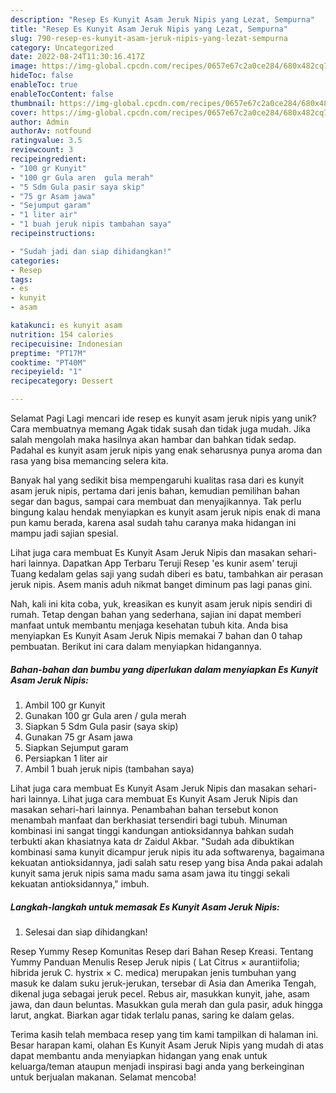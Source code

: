 ```yaml
---
description: "Resep Es Kunyit Asam Jeruk Nipis yang Lezat, Sempurna"
title: "Resep Es Kunyit Asam Jeruk Nipis yang Lezat, Sempurna"
slug: 790-resep-es-kunyit-asam-jeruk-nipis-yang-lezat-sempurna
category: Uncategorized
date: 2022-08-24T11:30:16.417Z
image: https://img-global.cpcdn.com/recipes/0657e67c2a0ce284/680x482cq70/es-kunyit-asam-jeruk-nipis-foto-resep-utama.jpg
hideToc: false
enableToc: true
enableTocContent: false
thumbnail: https://img-global.cpcdn.com/recipes/0657e67c2a0ce284/680x482cq70/es-kunyit-asam-jeruk-nipis-foto-resep-utama.jpg
cover: https://img-global.cpcdn.com/recipes/0657e67c2a0ce284/680x482cq70/es-kunyit-asam-jeruk-nipis-foto-resep-utama.jpg
author: Admin
authorAv: notfound
ratingvalue: 3.5
reviewcount: 3
recipeingredient:
- "100 gr Kunyit"
- "100 gr Gula aren  gula merah"
- "5 Sdm Gula pasir saya skip"
- "75 gr Asam jawa"
- "Sejumput garam"
- "1 liter air"
- "1 buah jeruk nipis tambahan saya"
recipeinstructions:

- "Sudah jadi dan siap dihidangkan!"
categories:
- Resep
tags:
- es
- kunyit
- asam

katakunci: es kunyit asam 
nutrition: 154 calories
recipecuisine: Indonesian
preptime: "PT17M"
cooktime: "PT40M"
recipeyield: "1"
recipecategory: Dessert

---
```



Selamat Pagi Lagi mencari ide resep es kunyit asam jeruk nipis yang unik? Cara membuatnya memang Agak tidak susah dan tidak juga mudah. Jika salah mengolah maka hasilnya akan hambar dan bahkan tidak sedap. Padahal es kunyit asam jeruk nipis yang enak seharusnya punya aroma dan rasa yang bisa memancing selera kita.


Banyak hal yang sedikit bisa mempengaruhi kualitas rasa dari es kunyit asam jeruk nipis, pertama dari jenis bahan, kemudian pemilihan bahan segar dan bagus, sampai cara membuat dan menyajikannya. Tak perlu bingung kalau hendak menyiapkan es kunyit asam jeruk nipis enak di mana pun kamu berada, karena asal sudah tahu caranya maka hidangan ini mampu jadi sajian spesial.

Lihat juga cara membuat Es Kunyit Asam Jeruk Nipis dan masakan sehari-hari lainnya. Dapatkan App Terbaru Teruji Resep &#39;es kunir asem&#39; teruji Tuang kedalam gelas saji yang sudah diberi es batu, tambahkan air perasan jeruk nipis. Asem manis aduh nikmat banget diminum pas lagi panas gini.


Nah, kali ini kita coba, yuk, kreasikan es kunyit asam jeruk nipis sendiri di rumah. Tetap dengan bahan yang sederhana, sajian ini dapat memberi manfaat untuk membantu menjaga kesehatan tubuh kita. Anda bisa menyiapkan Es Kunyit Asam Jeruk Nipis memakai 7 bahan dan 0 tahap pembuatan. Berikut ini cara dalam menyiapkan hidangannya.

<!--inarticleads1-->

##### Bahan-bahan dan bumbu yang diperlukan dalam menyiapkan Es Kunyit Asam Jeruk Nipis:

1. Ambil 100 gr Kunyit
1. Gunakan 100 gr Gula aren / gula merah
1. Siapkan 5 Sdm Gula pasir (saya skip)
1. Gunakan 75 gr Asam jawa
1. Siapkan Sejumput garam
1. Persiapkan 1 liter air
1. Ambil 1 buah jeruk nipis (tambahan saya)


Lihat juga cara membuat Es Kunyit Asam Jeruk Nipis dan masakan sehari-hari lainnya. Lihat juga cara membuat Es Kunyit Asam Jeruk Nipis dan masakan sehari-hari lainnya. Penambahan bahan tersebut konon menambah manfaat dan berkhasiat tersendiri bagi tubuh. Minuman kombinasi ini sangat tinggi kandungan antioksidannya bahkan sudah terbukti akan khasiatnya kata dr Zaidul Akbar. &#34;Sudah ada dibuktikan kombinasi sama kunyit dicampur jeruk nipis itu ada softwarenya, bagaimana kekuatan antioksidannya, jadi salah satu resep yang bisa Anda pakai adalah kunyit sama jeruk nipis sama madu sama asam jawa itu tinggi sekali kekuatan antioksidannya,&#34; imbuh. 

<!--inarticleads2-->

##### Langkah-langkah untuk memasak Es Kunyit Asam Jeruk Nipis:


1. Selesai dan siap dihidangkan!

Resep Yummy Resep Komunitas Resep dari Bahan Resep Kreasi. Tentang Yummy Panduan Menulis Resep Jeruk nipis ( Lat Citrus × aurantiifolia; hibrida jeruk C. hystrix × C. medica) merupakan jenis tumbuhan yang masuk ke dalam suku jeruk-jerukan, tersebar di Asia dan Amerika Tengah, dikenal juga sebagai jeruk pecel. Rebus air, masukkan kunyit, jahe, asam jawa, dan daun beluntas. Masukkan gula merah dan gula pasir, aduk hingga larut, angkat. Biarkan agar tidak terlalu panas, saring ke dalam gelas. 

Terima kasih telah membaca resep yang tim kami tampilkan di halaman ini. Besar harapan kami, olahan Es Kunyit Asam Jeruk Nipis yang mudah di atas dapat membantu anda menyiapkan hidangan yang enak untuk keluarga/teman ataupun menjadi inspirasi bagi anda yang berkeinginan untuk berjualan makanan. Selamat mencoba!
